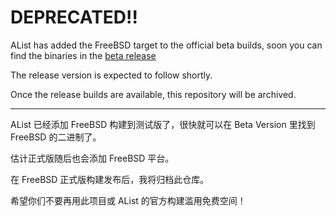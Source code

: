 # DEPRECATED!!

AList has added the FreeBSD target to the official beta builds, soon you can find the binaries in the [beta release](https://github.com/AlistGo/alist/releases/tag/beta)

The release version is expected to follow shortly.

Once the release builds are available, this repository will be archived.

---

AList 已经添加 FreeBSD 构建到测试版了，很快就可以在 Beta Version 里找到 FreeBSD 的二进制了。

估计正式版随后也会添加 FreeBSD 平台。

在 FreeBSD 正式版构建发布后，我将归档此仓库。

希望你们不要再用此项目或 AList 的官方构建滥用免费空间！
